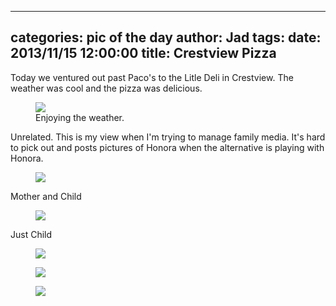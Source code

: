 
---
categories: pic of the day
author: Jad
tags: 
date: 2013/11/15 12:00:00
title: Crestview Pizza
---
Today we ventured out past Paco's to the Litle Deli in Crestview.  The weather was cool and the pizza was delicious.  


<figure>
<img src="/img/2013/11/15/img_6607_medium.jpg" />
<figcaption>Enjoying the weather.</figcaption>
</figure>

Unrelated.  This is my view when I'm trying to manage family media.  It's hard to pick out and posts pictures of Honora when the alternative is playing with Honora.

<figure>
<img src="/img/2013/11/15/img_5360_medium.jpg" />
<figcaption></figcaption>
</figure>

Mother and Child

<figure>
<img src="/img/2013/11/15/img_5371_medium.jpg" />
<figcaption></figcaption>
</figure>

Just Child

<figure>
<img src="/img/2013/11/15/img_5376_medium.jpg" />
<figcaption></figcaption>
</figure>
<figure>
<img src="/img/2013/11/15/img_5377_medium.jpg" />
<figcaption></figcaption>
</figure>

<figure>
<img src="/img/2013/11/15/img_5373_medium.jpg" />
<figcaption></figcaption>
</figure>

